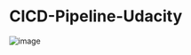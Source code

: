 # CICD-Pipeline-Udacity

![image](https://user-images.githubusercontent.com/92888738/148090491-c271f89e-6d2a-424e-a2fa-7a47b22c3262.png)
